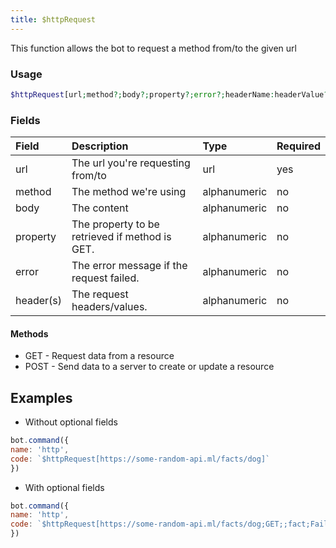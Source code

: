 ```yaml
---
title: $httpRequest
---
```


This function allows the bot to request a method from/to the given url

### Usage 
```php
$httpRequest[url;method?;body?;property?;error?;headerName:headerValue?...]
```

### Fields

| Field | Description | Type | Required |
| :--- | :--- | :--- | :--- |
| url | The url you're requesting from/to | url | yes |
| method | The method we're using | alphanumeric | no |
| body | The content | alphanumeric | no |
| property | The property to be retrieved if method is GET. | alphanumeric | no |
| error | The error message if the request failed. | alphanumeric | no |
| header\(s\) | The request headers/values. | alphanumeric | no |

#### Methods

* GET - Request data from a resource
* POST - Send data to a server to create or update a resource

## Examples

- Without optional fields

```javascript
bot.command({
name: 'http',
code: `$httpRequest[https://some-random-api.ml/facts/dog]`
})
```

- With optional fields

```javascript
bot.command({
name: 'http',
code: `$httpRequest[https://some-random-api.ml/facts/dog;GET;;fact;Failed]`
})
```

